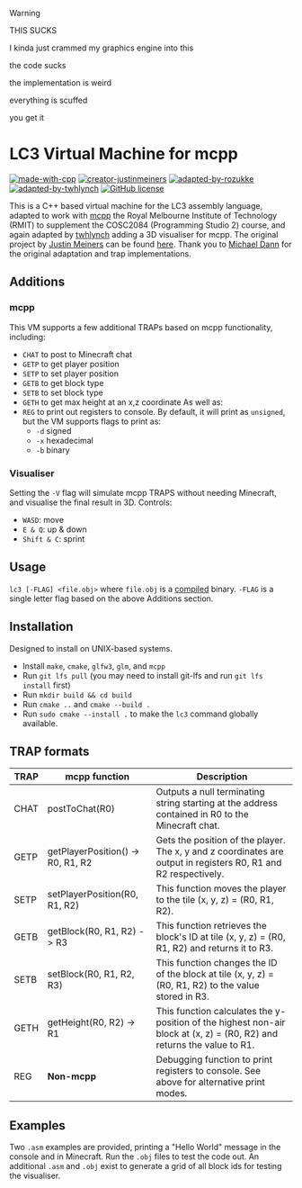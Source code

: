 > [!WARNING]
> THIS SUCKS
> 
> I kinda just crammed my graphics engine into this
> 
> the code sucks
> 
> the implementation is weird
> 
> everything is scuffed
> 
> you get it
> 


# LC3 Virtual Machine for mcpp
[![made-with-cpp](https://img.shields.io/badge/Made%20with-C++_17-1f425f.svg)](https://cplusplus.com/) [![creator-justinmeiners](https://img.shields.io/badge/Creator-justinmeiners-008000.svg)](https://github.com/justinmeiners) [![adapted-by-rozukke](https://img.shields.io/badge/Adapted_by-rozukke-f497af.svg)](https://github.com/rozukke) [![adapted-by-twhlynch](https://img.shields.io/badge/Adapted_by-twhlynch-050505.svg)](https://github.com/twhlynch) [![GitHub license](https://img.shields.io/github/license/rozukke/lc3-vm-mcpp.svg)](https://github.com/rozukke/lc3-vm-mcpp/blob/main/LICENSE)

This is a C++ based virtual machine for the LC3 assembly language, adapted to work with [mcpp](https://github.com/rozukke/mcpp) the Royal Melbourne Institute of Technology (RMIT) to supplement the COSC2084 (Programming Studio 2) course, and again adapted by [twhlynch](https://github.com/twhlynch) adding a 3D visualiser for mcpp. The original project by [Justin Meiners](https://github.com/justinmeiners) can be found [here](https://github.com/justinmeiners/lc3-vm). Thank you to [Michael Dann](https://github.com/mchldann/) for the original adaptation and trap implementations.

## Additions
### mcpp
This VM supports a few additional TRAPs based on mcpp functionality, including:
- `CHAT` to post to Minecraft chat
- `GETP` to get player position
- `SETP` to set player position
- `GETB` to get block type
- `SETB` to set block type
- `GETH` to get max height at an x,z coordinate
As well as:
- `REG` to print out registers to console. By default, it will print as `unsigned`, but the VM supports flags to print as:
    - `-d` signed
    - `-x` hexadecimal
    - `-b` binary

### Visualiser
Setting the `-V` flag will simulate mcpp TRAPS without needing Minecraft, and visualise the final result in 3D.
Controls: 
- `WASD`: move
- `E & Q`: up & down
- `Shift & C`: sprint

## Usage
`lc3 [-FLAG] <file.obj>` where `file.obj` is a [compiled](https://github.com/rozukke/laser-mcpp) binary. `-FLAG` is a single letter flag based on the above Additions section.

## Installation
Designed to install on UNIX-based systems.
- Install `make`, `cmake`, `glfw3`, `glm`, and `mcpp`
- Run `git lfs pull` (you may need to install git-lfs and run `git lfs install` first)
- Run `mkdir build && cd build`
- Run `cmake ..` and `cmake --build .`
- Run `sudo cmake --install .` to make the `lc3` command globally available.

## TRAP formats

| TRAP | **mcpp** function    | Description |
| ---- | -------------------- | --------------------------------------- |
| CHAT | postToChat(R0)       | Outputs a null terminating string starting at the address contained in R0 to the Minecraft chat. |
| GETP | getPlayerPosition() -> R0, R1, R2 | Gets the position of the player. The x, y and z coordinates are output in registers R0, R1 and R2 respectively. |
| SETP | setPlayerPosition(R0, R1, R2) | This function moves the player to the tile (x, y, z) = (R0, R1, R2). |
| GETB | getBlock(R0, R1, R2) -> R3 | This function retrieves the block's ID at tile (x, y, z) = (R0, R1, R2) and returns it to R3. |
| SETB | setBlock(R0, R1, R2, R3) | This function changes the ID of the block at tile (x, y, z) = (R0, R1, R2) to the value stored in R3. |
| GETH | getHeight(R0, R2) -> R1 | This function calculates the y-position of the highest non-air block at (x, z) = (R0, R2) and returns the value to R1. |
| REG | **Non-mcpp** | Debugging function to print registers to console. See above for alternative print modes. |

## Examples
Two `.asm` examples are provided, printing a "Hello World" message in the console and in Minecraft. Run the `.obj` files to test the code out. 
An additional `.asm` and `.obj` exist to generate a grid of all block ids for testing the visualiser.
